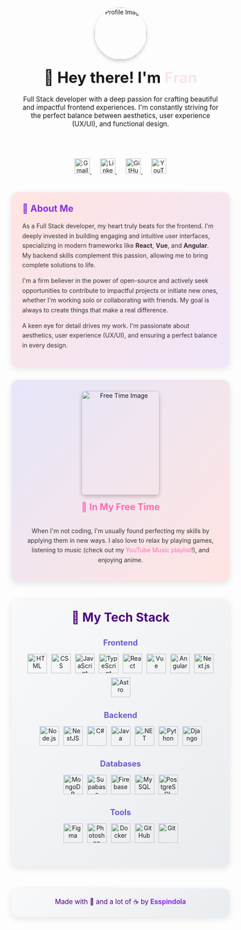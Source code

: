 <div align="center">
  <div style="display: flex; flex-direction: column; align-items: center; text-align: center; margin-bottom: 30px; padding: 20px;">
    <img src="https://i.pinimg.com/736x/84/c2/32/84c232f280acd95dae192a73d80bea15.jpg" alt="Profile Image" width="120" height="120" style="border-radius: 50%; box-shadow: 0 4px 8px rgba(0,0,0,0.2); object-fit: cover; margin-bottom: 20px;">
    <h1 style="margin: 0; font-size: 2.5em;">
      🌸 Hey there! I'm <a href="https://frysccou-dev.vercel.app/" style="text-decoration: none;">
      <span style="background: linear-gradient(45deg, #ffe4e1, #f0e6fa); -webkit-background-clip: text; background-clip: text; color: transparent; font-weight: bold;">Fran</span>
      </a>
    </h1>
    <p style="font-size: 1.1em; max-width: 600px; margin: 20px 0;">
      Full Stack developer with a deep passion for crafting beautiful and impactful frontend experiences. I'm constantly striving for the perfect balance between aesthetics, user experience (UX/UI), and functional design.
    </p>
  </div>

  <p align="center" style="margin: 20px 0;">
    <a href="mailto:franespindola71@gmail.com" style="margin: 0 10px;">
      <img src="https://skillicons.dev/icons?i=gmail" alt="Gmail" style="height: 35px; transition: transform 0.3s;" onmouseover="this.style.transform='scale(1.1)'" onmouseout="this.style.transform='scale(1)'"/>
    </a>
    <a href="https://www.linkedin.com/in/espindola-francisco/" style="margin: 0 10px;">
      <img src="https://skillicons.dev/icons?i=linkedin" alt="LinkedIn" style="height: 35px; transition: transform 0.3s;" onmouseover="this.style.transform='scale(1.1)'" onmouseout="this.style.transform='scale(1)'"/>
    </a>
    <a href="https://github.com/esspindola" style="margin: 0 10px;">
      <img src="https://skillicons.dev/icons?i=github" alt="GitHub" style="height: 35px; transition: transform 0.3s;" onmouseover="this.style.transform='scale(1.1)'" onmouseout="this.style.transform='scale(1)'"/>
    </a>
    <a href="https://music.youtube.com/playlist?list=PLr8nCm0aobtRA0SAeeK4Fa9tbWf-r-ton" style="margin: 0 10px;">
      <img src="https://img.shields.io/badge/YouTube%20Music-FF0000?style=for-the-badge&logo=youtube%20music&logoColor=white&height=35" alt="YouTube Music Playlist" style="height: 35px;"/>
    </a>
  </p>
</div>

<div style="display: grid; grid-template-columns: repeat(auto-fit, minmax(300px, 1fr)); gap: 30px; margin: 40px 20px; max-width: 1200px; margin-left: auto; margin-right: auto;">

  <div style="padding: 25px; border-radius: 15px; background: linear-gradient(135deg, #ffe4e1, #f0e6fa); box-shadow: 0 4px 15px rgba(0,0,0,0.1);">
    <h2 style="color: #8A2BE2; margin-top: 0; font-size: 1.5em;">💜 About Me</h2>
    <p style="line-height: 1.6; color: #333;">
      As a Full Stack developer, my heart truly beats for the frontend. I'm deeply invested in building engaging and intuitive user interfaces, specializing in modern frameworks like <strong>React</strong>, <strong>Vue</strong>, and <strong>Angular</strong>. My backend skills complement this passion, allowing me to bring complete solutions to life.
    </p>
    <p style="line-height: 1.6; color: #333;">
      I'm a firm believer in the power of open-source and actively seek opportunities to contribute to impactful projects or initiate new ones, whether I'm working solo or collaborating with friends. My goal is always to create things that make a real difference.
    </p>
    <p style="line-height: 1.6; color: #333;">
      A keen eye for detail drives my work. I'm passionate about aesthetics, user experience (UX/UI), and ensuring a perfect balance in every design.
    </p>
  </div>

  <div style="padding: 25px; border-radius: 15px; background: linear-gradient(135deg, #e6e6fa, #ffe4e1); box-shadow: 0 4px 15px rgba(0,0,0,0.1); display: flex; flex-direction: column; justify-content: center; align-items: center; text-align: center;">
    <img src="https://i.pinimg.com/1200x/35/3b/a1/353ba190f62817b96386f5c0a67f848f.jpg" alt="Free Time Image" style="width: 180px; height: 240px; object-fit: cover; border-radius: 10px; margin-bottom: 15px; box-shadow: 0 4px 8px rgba(0,0,0,0.2);">
    <h2 style="color: #FF69B4; margin-top: 0; font-size: 1.5em;">🌸 In My Free Time</h2>
    <p style="line-height: 1.6; color: #333;">
      When I'm not coding, I'm usually found perfecting my skills by applying them in new ways. I also love to relax by playing games, listening to music (check out my <a href="https://music.youtube.com/playlist?list=PLr8nCm0aobtRA0SAeeK4Fa9tbWf-r-ton" style="color: #FF69B4; text-decoration: none;">YouTube Music playlist</a>!), and enjoying anime.
    </p>
  </div>

</div>

<div style="padding: 25px; border-radius: 15px; margin: 40px 20px; max-width: 1200px; margin-left: auto; margin-right: auto; background: linear-gradient(135deg, #f8f9fa, #e9ecef); box-shadow: 0 4px 15px rgba(0,0,0,0.1);">
  <h2 style="color: #4B0082; margin-top: 0; text-align: center; font-size: 2em;">🍣 My Tech Stack</h2>
  
  <div style="text-align: center; margin: 30px 0;">
    <h3 style="color: #6A5ACD; font-size: 1.3em; margin-bottom: 15px;">Frontend</h3>
    <div style="display: flex; flex-wrap: wrap; gap: 10px; justify-content: center;">
      <img src="https://skillicons.dev/icons?i=html" alt="HTML" style="height: 45px; transition: transform 0.3s;" onmouseover="this.style.transform='scale(1.1)'" onmouseout="this.style.transform='scale(1)'"/>
      <img src="https://skillicons.dev/icons?i=css" alt="CSS" style="height: 45px; transition: transform 0.3s;" onmouseover="this.style.transform='scale(1.1)'" onmouseout="this.style.transform='scale(1)'"/>
      <img src="https://skillicons.dev/icons?i=js" alt="JavaScript" style="height: 45px; transition: transform 0.3s;" onmouseover="this.style.transform='scale(1.1)'" onmouseout="this.style.transform='scale(1)'"/>
      <img src="https://skillicons.dev/icons?i=ts" alt="TypeScript" style="height: 45px; transition: transform 0.3s;" onmouseover="this.style.transform='scale(1.1)'" onmouseout="this.style.transform='scale(1)'"/>
      <img src="https://skillicons.dev/icons?i=react" alt="React" style="height: 45px; transition: transform 0.3s;" onmouseover="this.style.transform='scale(1.1)'" onmouseout="this.style.transform='scale(1)'"/>
      <img src="https://skillicons.dev/icons?i=vue" alt="Vue" style="height: 45px; transition: transform 0.3s;" onmouseover="this.style.transform='scale(1.1)'" onmouseout="this.style.transform='scale(1)'"/>
      <img src="https://skillicons.dev/icons?i=angular" alt="Angular" style="height: 45px; transition: transform 0.3s;" onmouseover="this.style.transform='scale(1.1)'" onmouseout="this.style.transform='scale(1)'"/>
      <img src="https://skillicons.dev/icons?i=nextjs" alt="Next.js" style="height: 45px; transition: transform 0.3s;" onmouseover="this.style.transform='scale(1.1)'" onmouseout="this.style.transform='scale(1)'"/>
      <img src="https://skillicons.dev/icons?i=astro" alt="Astro" style="height: 45px; transition: transform 0.3s;" onmouseover="this.style.transform='scale(1.1)'" onmouseout="this.style.transform='scale(1)'"/>
    </div>
  </div>
  
  <div style="text-align: center; margin: 30px 0;">
    <h3 style="color: #6A5ACD; font-size: 1.3em; margin-bottom: 15px;">Backend</h3>
    <div style="display: flex; flex-wrap: wrap; gap: 10px; justify-content: center;">
      <img src="https://skillicons.dev/icons?i=nodejs" alt="Node.js" style="height: 45px; transition: transform 0.3s;" onmouseover="this.style.transform='scale(1.1)'" onmouseout="this.style.transform='scale(1)'"/>
      <img src="https://skillicons.dev/icons?i=nestjs" alt="NestJS" style="height: 45px; transition: transform 0.3s;" onmouseover="this.style.transform='scale(1.1)'" onmouseout="this.style.transform='scale(1)'"/>
      <img src="https://skillicons.dev/icons?i=cs" alt="C#" style="height: 45px; transition: transform 0.3s;" onmouseover="this.style.transform='scale(1.1)'" onmouseout="this.style.transform='scale(1)'"/>
      <img src="https://skillicons.dev/icons?i=java" alt="Java" style="height: 45px; transition: transform 0.3s;" onmouseover="this.style.transform='scale(1.1)'" onmouseout="this.style.transform='scale(1)'"/>
      <img src="https://skillicons.dev/icons?i=dotnet" alt=".NET" style="height: 45px; transition: transform 0.3s;" onmouseover="this.style.transform='scale(1.1)'" onmouseout="this.style.transform='scale(1)'"/>
      <img src="https://skillicons.dev/icons?i=python" alt="Python" style="height: 45px; transition: transform 0.3s;" onmouseover="this.style.transform='scale(1.1)'" onmouseout="this.style.transform='scale(1)'"/>
      <img src="https://skillicons.dev/icons?i=django" alt="Django" style="height: 45px; transition: transform 0.3s;" onmouseover="this.style.transform='scale(1.1)'" onmouseout="this.style.transform='scale(1)'"/>
    </div>
  </div>
  
  <div style="text-align: center; margin: 30px 0;">
    <h3 style="color: #6A5ACD; font-size: 1.3em; margin-bottom: 15px;">Databases</h3>
    <div style="display: flex; flex-wrap: wrap; gap: 10px; justify-content: center;">
      <img src="https://skillicons.dev/icons?i=mongodb" alt="MongoDB" style="height: 45px; transition: transform 0.3s;" onmouseover="this.style.transform='scale(1.1)'" onmouseout="this.style.transform='scale(1)'"/>
      <img src="https://skillicons.dev/icons?i=supabase" alt="Supabase" style="height: 45px; transition: transform 0.3s;" onmouseover="this.style.transform='scale(1.1)'" onmouseout="this.style.transform='scale(1)'"/>
      <img src="https://skillicons.dev/icons?i=firebase" alt="Firebase" style="height: 45px; transition: transform 0.3s;" onmouseover="this.style.transform='scale(1.1)'" onmouseout="this.style.transform='scale(1)'"/>
      <img src="https://skillicons.dev/icons?i=mysql" alt="MySQL" style="height: 45px; transition: transform 0.3s;" onmouseover="this.style.transform='scale(1.1)'" onmouseout="this.style.transform='scale(1)'"/>
      <img src="https://skillicons.dev/icons?i=postgresql" alt="PostgreSQL" style="height: 45px; transition: transform 0.3s;" onmouseover="this.style.transform='scale(1.1)'" onmouseout="this.style.transform='scale(1)'"/>
    </div>
  </div>
  
  <div style="text-align: center; margin: 30px 0;">
    <h3 style="color: #6A5ACD; font-size: 1.3em; margin-bottom: 15px;">Tools</h3>
    <div style="display: flex; flex-wrap: wrap; gap: 10px; justify-content: center;">
      <img src="https://skillicons.dev/icons?i=figma" alt="Figma" style="height: 45px; transition: transform 0.3s;" onmouseover="this.style.transform='scale(1.1)'" onmouseout="this.style.transform='scale(1)'"/>
      <img src="https://skillicons.dev/icons?i=ps" alt="Photoshop" style="height: 45px; transition: transform 0.3s;" onmouseover="this.style.transform='scale(1.1)'" onmouseout="this.style.transform='scale(1)'"/>
      <img src="https://skillicons.dev/icons?i=docker" alt="Docker" style="height: 45px; transition: transform 0.3s;" onmouseover="this.style.transform='scale(1.1)'" onmouseout="this.style.transform='scale(1)'"/>
      <img src="https://skillicons.dev/icons?i=github" alt="GitHub" style="height: 45px; transition: transform 0.3s;" onmouseover="this.style.transform='scale(1.1)'" onmouseout="this.style.transform='scale(1)'"/>
      <img src="https://skillicons.dev/icons?i=git" alt="Git" style="height: 45px; transition: transform 0.3s;" onmouseover="this.style.transform='scale(1.1)'" onmouseout="this.style.transform='scale(1)'"/>
    </div>
  </div>
</div>

<div align="center" style="margin: 50px 0; padding: 20px; background: linear-gradient(135deg, #f8f9fa, #e9ecef); border-radius: 15px; box-shadow: 0 4px 15px rgba(0,0,0,0.1);">
  <p style="font-size: 1.1em; color: #4B0082; margin: 0;">Made with 💖 and a lot of ☕ by <a href="https://frysccou-dev.vercel.app/" style="color: #8A2BE2; text-decoration: none; font-weight: bold;">Esspindola</a></p>
</div>
